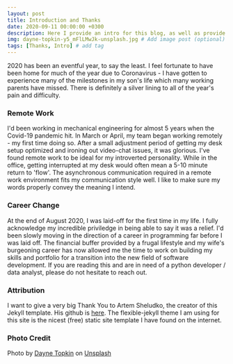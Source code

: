 ```yaml
---
layout: post
title: Introduction and Thanks
date: 2020-09-11 00:00:00 +0300
description: Here I provide an intro for this blog, as well as provide attribution. Thank you to Artem Sheludko, the creator of this template, for his excellent work. # Add description (optional)
img: dayne-topkin-y5_mFlLMwJk-unsplash.jpg # Add image post (optional)
tags: [Thanks, Intro] # add tag
---
```


2020 has been an eventful year, to say the least. I feel fortunate to have been home for much of the year due to Coronavirus - I have gotten to experience many of the milestones in my son's life which many working parents have missed. There is definitely a silver lining to all of the year's pain and difficulty.

### Remote Work

I'd been working in mechanical engineering for almost 5 years when the Covid-19 pandemic hit. In March or April, my team began working remotely - my first time doing so. After a small adjustment period of getting my desk setup optimized and ironing out video-chat issues, it was glorious. I've found remote work to be ideal for my introverted personality. While in the office, getting interrupted at my desk would often mean a 5-10 minute return to 'flow'. The asynchronous communication required in a remote work environment fits my communication style well. I like to make sure my words properly convey the meaning I intend.

### Career Change

At the end of August 2020, I was laid-off for the first time in my life. I fully acknowledge my incredible priviledge in being able to say it was a relief. I'd been slowly moving in the direction of a career in programming far before I was laid off. The financial buffer provided by a frugal lifestyle and my wife's burgeoning career has now allowed me the time to work on building my skills and portfolio for a transition into the new field of software development. If you are reading this and are in need of a python developer / data analyst, please do not hesitate to reach out. 

### Attribution

I want to give a very big Thank You to Artem Sheludko, the creator of this Jekyll template. His github is [here](https://github.com/artemsheludko). The flexible-jekyll theme I am using for this site is the nicest (free) static site template I have found on the internet. 

### Photo Credit

Photo by [Dayne Topkin](https://unsplash.com/@dtopkin1?utm_source=unsplash&amp;utm_medium=referral&amp;utm_content=creditCopyText) on [Unsplash](https://unsplash.com/s/photos/begin?utm_source=unsplash&amp;utm_medium=referral&amp;utm_content=creditCopyText)
